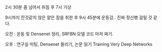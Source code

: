 2시 30분 좀 넘어서 취침 후 7시 기상

9시까지 잔것같지 않은 얕은 잠을 취한 후 9시 45분에 운동감.. 진짜 정신병 걸릴 것 같다.

오전 : 운동 및 Densenet 정리, SRFBN 모델 코드 마저 짜기.

오후 : 연구실 미팅, Densenet 돌리기, 논문 읽기 Training Very Deep Networks


